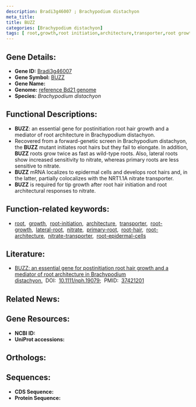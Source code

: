 ```yaml
---
description: Bradi3g46007 ; Brachypodium distachyon
meta_title:
title: BUZZ
categories: [Brachypodium distachyon]
tags: [ root,growth,root initiation,architecture,transporter,root growth,lateral root,nitrate,primary root,root hair,root architecture,nitrate transporter,root epidermal cells ]
---
```


## Gene Details:
- **Gene ID:** [Bradi3g46007]()
- **Gene Symbol:** <u>BUZZ</u>
- **Gene Name:** 
- **Genome:** [reference Bd21 genome]()
- **Species:** *Brachypodium distachyon*

## Functional Descriptions:
   - **BUZZ**: an essential gene for postinitiation root hair growth and a mediator of root architecture in Brachypodium distachyon.
   - Recovered from a forward-genetic screen in Brachypodium distachyon, the **BUZZ** mutant initiates root hairs but they fail to elongate. In addition, **BUZZ** roots grow twice as fast as wild-type roots. Also, lateral roots show increased sensitivity to nitrate, whereas primary roots are less sensitive to nitrate.
   - **BUZZ** mRNA localizes to epidermal cells and develops root hairs and, in the latter, partially colocalizes with the NRT1.1A nitrate transporter.
   - **BUZZ** is required for tip growth after root hair initiation and root architectural responses to nitrate.

## Function-related keywords:
   - [root](/tags/root/),&nbsp;&nbsp;[growth](/tags/growth/),&nbsp;&nbsp;[root-initiation](/tags/root-initiation/),&nbsp;&nbsp;[architecture](/tags/architecture/),&nbsp;&nbsp;[transporter](/tags/transporter/),&nbsp;&nbsp;[root-growth](/tags/root-growth/),&nbsp;&nbsp;[lateral-root](/tags/lateral-root/),&nbsp;&nbsp;[nitrate](/tags/nitrate/),&nbsp;&nbsp;[primary-root](/tags/primary-root/),&nbsp;&nbsp;[root-hair](/tags/root-hair/),&nbsp;&nbsp;[root-architecture](/tags/root-architecture/),&nbsp;&nbsp;[nitrate-transporter](/tags/nitrate-transporter/),&nbsp;&nbsp;[root-epidermal-cells](/tags/root-epidermal-cells/)

## Literature:
   - [BUZZ: an essential gene for postinitiation root hair growth and a mediator of root architecture in Brachypodium distachyon.](https://doi.org/10.1111/nph.19079)&nbsp;&nbsp;DOI:&nbsp;&nbsp;[10.1111/nph.19079](https://doi.org/10.1111/nph.19079);&nbsp;&nbsp;PMID:&nbsp;&nbsp;[37421201](https://pubmed.ncbi.nlm.nih.gov/37421201/)

## Related News:

## Gene Resources:
- **NCBI ID:**  [](https://www.ncbi.nlm.nih.gov/gene/?term=)
- **UniProt accessions:**  [](https://www.uniprot.org/uniprotkb//entry)

## Orthologs:

## Sequences:
- **CDS Sequence:**
- **Protein Sequence:**
